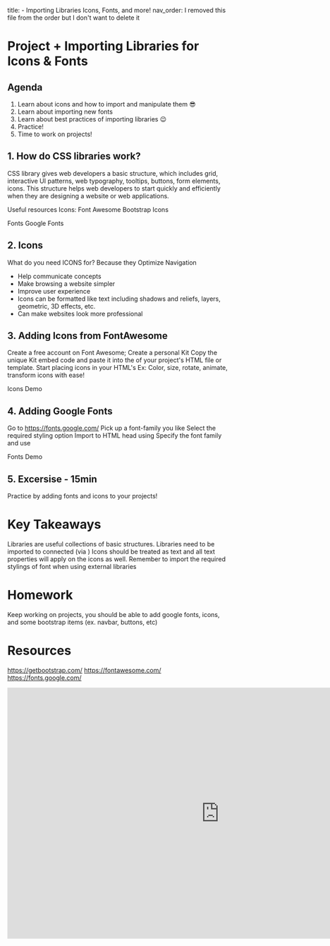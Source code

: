 





title:  - Importing Libraries Icons, Fonts, and more!
nav_order:
I removed this file from the order but I don't want to delete it
# Project + Importing Libraries for Icons & Fonts

## Agenda

1. Learn about icons and how to import and manipulate them 😎
2. Learn about importing new fonts 
3. Learn about best practices of importing libraries 😉
4. Practice! 
5. Time to work on projects!


## 1. How do CSS libraries work?

CSS library gives web developers a basic structure, which includes grid, interactive UI patterns, web typography, tooltips, buttons, form elements, icons. This structure helps web developers to start quickly and efficiently when they are designing a website or web applications.

Useful resources
Icons:
Font Awesome
Bootstrap Icons

Fonts 
Google Fonts


## 2. Icons

What do you need ICONS for?
Because they Optimize Navigation
- Help communicate concepts
- Make browsing a website simpler
- Improve user experience
- Icons can be formatted like text including shadows and reliefs, layers, geometric, 3D effects, etc. 
- Can make websites look more professional

## 3. Adding Icons from FontAwesome

Create a free account on Font Awesome;
Create a personal Kit 
Copy the unique Kit embed code and paste it into the <head> of your project's HTML file or template.
Start placing icons in your HTML's <body>
Ex: <i class="fa-solid fa-house"></i>
Color, size, rotate, animate, transform icons with ease! 

Icons Demo

## 4. Adding Google Fonts

Go to https://fonts.google.com/
Pick up a font-family you like 
Select the required styling option
Import to HTML head using <link> 
Specify the font family and use

Fonts Demo

## 5. Excersise - 15min

Practice by adding fonts and icons to your projects!

# Key Takeaways

Libraries are useful collections of basic structures.
Libraries need to be imported to connected (via <link>)
Icons should be treated as text and all text properties will apply on the icons as well.
Remember to import the required stylings of font when using external libraries

# Homework

Keep working on projects, you should be able to add google fonts, icons, and some bootstrap items (ex. navbar, buttons, etc)

# Resources

https://getbootstrap.com/
https://fontawesome.com/
https://fonts.google.com/

<iframe src="https://docs.google.com/presentation/d/15uSftrjV2X1G6QAFkyGrS_W0p5Vn0GH2JEP_3diZMW4/edit?usp=sharing" frameborder="0" width="960" height="569" allowfullscreen="true" mozallowfullscreen="true" webkitallowfullscreen="true"></iframe>

